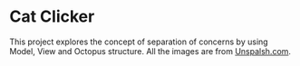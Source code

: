 # Cat Clicker
This project explores the concept of separation of concerns by using Model, View and Octopus structure. 
All the images are from [Unspalsh.com](https://unsplash.com/).